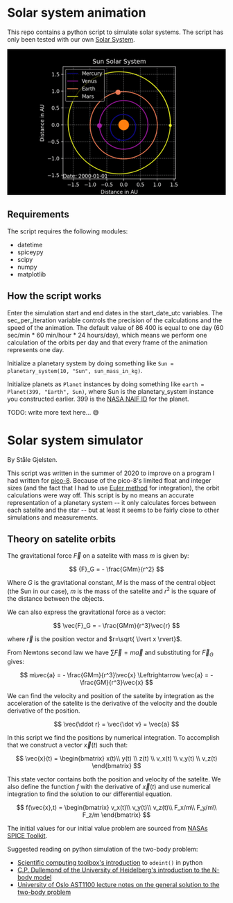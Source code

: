# Solar system animation

This repo contains a python script to simulate solar systems. The script has only been tested with our own [Solar System](https://en.wikipedia.org/wiki/Solar_System).

![Solar system animation example](solarsystem-sim-example.gif)

## Requirements

The script requires the following modules:

- datetime
- spiceypy
- scipy
- numpy
- matplotlib

## How the script works

Enter the simulation start and end dates in the start_date_utc variables. The sec_per_iteration variable controls the precision of the calculations and the speed of the animation. The default value of 86 400 is equal to one day (60 sec/min \* 60 min/hour \* 24 hours/day), which means we perform one calculation of the orbits per day and that every frame of the animation represents one day.

Initialize a planetary system by doing something like `Sun = planetary_system(10, "Sun", sun_mass_in_kg)`.

Initialize planets as `Planet` instances by doing something like `earth = Planet(399, "Earth", Sun)`, where Sun is the planetary_system instance you constructed earlier. 399 is the [NASA NAIF ID](https://naif.jpl.nasa.gov/pub/naif/toolkit_docs/FORTRAN/req/naif_ids.html) for the planet.

TODO: write more text here... 😅

# Solar system simulator

By Ståle Gjelsten.

This script was written in the summer of 2020 to improve on a program I had written for
[pico-8](https://www.lexaloffle.com/pico-8.php). Because of the pico-8's limited float and
integer sizes (and the fact that I had to use [Euler method](https://en.wikipedia.org/wiki/Euler_method) 
for integration), the orbit calculations were way off. This script is by no means an accurate representation
of a planetary system -- it only calculates forces between each satelite and the star -- but at least
it seems to be fairly close to other simulations and measurements.

## Theory on satelite orbits

The gravitational force $\vec{F}$ on a satelite with mass $m$ is given by:

$$ {F}_G = - \frac{GMm}{r^2} $$

Where $G$ is the gravitational constant, $M$ is the mass of the central object (the Sun in our case), $m$ is the mass of the satelite and $r^2$ is the square of the distance between the objects.  

We can also express the gravitational force as a vector:

$$ \vec{F}_G = - \frac{GMm}{r^3}\vec{r} $$

where $\vec{r}$ is the position vector and $r=\sqrt{ \lvert x \rvert}$.

From Newtons second law we have $\sum{\vec{F}} = m\vec{a}$ and substituting for $\vec{F}_G$ gives:

$$ m\vec{a} = - \frac{GMm}{r^3}\vec{x} \Leftrightarrow \vec{a} = - \frac{GM}{r^3}\vec{x} $$

We can find the velocity and position of the satelite by integration as the acceleration of the satelite
is the derivative of the velocity and the double derivative of the position.

$$ \vec{\ddot r} = \vec{\dot v} = \vec{a} $$

In this script we find the positions by numerical integration. To accomplish that we construct a vector $\vec{x}(t)$ such that:

$$ \vec{x}(t) = \begin{bmatrix} x(t)\\ y(t) \\ z(t) \\ v_x(t) \\ v_y(t) \\ v_z(t) \end{bmatrix} $$

This state vector contains both the position and velocity of the satelite.
We also define the function $f$ with the derivative of $\vec{x}(t)$ and use numerical integration to find the solution
to our differential equation.

$$ f(\vec{x},t) = \begin{bmatrix} v_x(t)\\ v_y(t)\\ v_z(t)\\ F_x/m\\ F_y/m\\ F_z/m \end{bmatrix} $$

The initial values for our initial value problem are sourced from [NASAs SPICE Toolkit](https://naif.jpl.nasa.gov/naif/toolkit.html).

Suggested reading on python simulation of the two-body problem:

- [Scientific computing toolbox's introduction](https://faculty1.coloradocollege.edu/~sburns/toolbox/ODE_II.html) to 
`odeint()` in python
- [C.P. Dullemond of the University of Heidelberg's introduction to the N-body model](http://www.ita.uni-heidelberg.de/~dullemond/lectures/studtage_compastro_2018/Chapter_1.pdf)
- [University of Oslo AST1100 lecture notes on the general solution to the two-body problem](https://www.uio.no/studier/emner/matnat/astro/AST1100/h13/undervisningsmateriale/ast1100-fullstendig.pdf)

